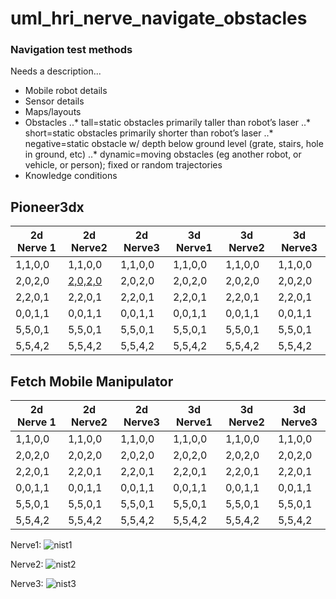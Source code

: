 # uml_hri_nerve_navigate_obstacles

### Navigation test methods

Needs a description...

- Mobile robot details
- Sensor details
- Maps/layouts
- Obstacles
..* tall=static obstacles primarily taller than robot’s laser
..* short=static obstacles primarily shorter than robot’s laser
..* negative=static obstacle w/ depth below ground level (grate, stairs, hole in ground, etc)
..* dynamic=moving obstacles (eg another robot, or vehicle, or person); fixed or random trajectories
- Knowledge conditions

## Pioneer3dx

| 2d Nerve 1| 2d Nerve2 | 2d Nerve3 | 3d Nerve1 | 3d Nerve2 | 3d Nerve3 |
| ---| --- | --- | ---| --- | --- |
| 1,1,0,0 | 1,1,0,0 | 1,1,0,0 | 1,1,0,0 | 1,1,0,0 | 1,1,0,0 |
| 2,0,2,0 | [2,0,2,0](https://github.com/uml-robotics/uml_hri_nerve_navigate_obstacles/tests/info/pioneer_2d_nerve2_2020) | 2,0,2,0 | 2,0,2,0 | 2,0,2,0 | 2,0,2,0 |
| 2,2,0,1 | 2,2,0,1 | 2,2,0,1 | 2,2,0,1 | 2,2,0,1 | 2,2,0,1 |
| 0,0,1,1 | 0,0,1,1 | 0,0,1,1 | 0,0,1,1 | 0,0,1,1 | 0,0,1,1 |
| 5,5,0,1 | 5,5,0,1 | 5,5,0,1 | 5,5,0,1 | 5,5,0,1 | 5,5,0,1 |
| 5,5,4,2 | 5,5,4,2 | 5,5,4,2 | 5,5,4,2 | 5,5,4,2 | 5,5,4,2 |

## Fetch Mobile Manipulator

| 2d Nerve 1| 2d Nerve2 | 2d Nerve3 | 3d Nerve1 | 3d Nerve2 | 3d Nerve3 |
| ---| --- | --- | ---| --- | --- |
| 1,1,0,0 | 1,1,0,0 | 1,1,0,0 | 1,1,0,0 | 1,1,0,0 | 1,1,0,0 |
| 2,0,2,0 | 2,0,2,0 | 2,0,2,0 | 2,0,2,0 | 2,0,2,0 | 2,0,2,0 |
| 2,2,0,1 | 2,2,0,1 | 2,2,0,1 | 2,2,0,1 | 2,2,0,1 | 2,2,0,1 |
| 0,0,1,1 | 0,0,1,1 | 0,0,1,1 | 0,0,1,1 | 0,0,1,1 | 0,0,1,1 |
| 5,5,0,1 | 5,5,0,1 | 5,5,0,1 | 5,5,0,1 | 5,5,0,1 | 5,5,0,1 |
| 5,5,4,2 | 5,5,4,2 | 5,5,4,2 | 5,5,4,2 | 5,5,4,2 | 5,5,4,2 |


Nerve1:
![nist1](https://github.com/uml-robotics/uml_3d_race/blob/master/resources/screenshots/nist1.png)

Nerve2:
![nist2](https://github.com/uml-robotics/uml_3d_race/blob/master/resources/screenshots/nist2.png)

Nerve3:
![nist3](https://github.com/uml-robotics/uml_3d_race/blob/master/resources/screenshots/nist3.png)